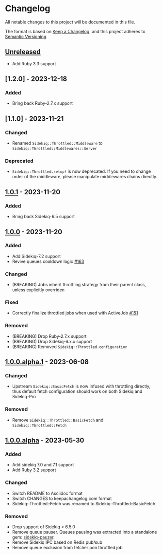 # Changelog

All notable changes to this project will be documented in this file.

The format is based on [Keep a Changelog](https://keepachangelog.com/en/1.1.0/),
and this project adheres to [Semantic Versioning](https://semver.org/spec/v2.0.0.html).


## [Unreleased]

- Add Ruby 3.3 support

## [1.2.0] - 2023-12-18

### Added

- Bring back Ruby-2.7.x support


## [1.1.0] - 2023-11-21

### Changed

- Renamed `Sidekiq::Throttled::Middleware` to `Sidekiq::Throttled::Middlewares::Server`

### Deprecated

- `Sidekiq::Throttled.setup!` is now deprecated. If you need to change order of
  the middleware, please manipulate middlewares chains directly.


## [1.0.1] - 2023-11-20

### Added

- Bring back Sidekiq-6.5 support


## [1.0.0] - 2023-11-20

### Added

- Add Sidekiq-7.2 support
- Revive queues cooldown logic
  [#163](https://github.com/ixti/sidekiq-throttled/pull/163)

### Changed

- (BREAKING) Jobs inherit throttling strategy from their parent class, unless
  explicitly overriden

### Fixed

- Correctly finalize throttled jobs when used with ActiveJob
  [#151](https://github.com/ixti/sidekiq-throttled/pull/151)

### Removed

- (BREAKING) Drop Ruby-2.7.x support
- (BREAKING) Drop Sidekiq-6.x.x support
- (BREAKING) Removed `Sidekiq::Throttled.configuration`


## [1.0.0.alpha.1] - 2023-06-08

### Changed

- Upstream `Sidekiq::BasicFetch` is now infused with throttling directly,
  thus default fetch configuration should work on both Sidekiq and Sidekiq-Pro


### Removed

- Remove `Sidekiq::Throttled::BasicFetch` and `Sidekiq::Throttled::Fetch`


## [1.0.0.alpha] - 2023-05-30

### Added

- Add sidekiq 7.0 and 7.1 support
- Add Ruby 3.2 support


### Changed

- Switch README to Asciidoc format
- Switch CHANGES to keepachangelog.com format
- Sidekiq::Throttled::Fetch was renamed to Sidekiq::Throttled::BasicFetch


### Removed

- Drop support of Sidekiq < 6.5.0
- Remove queue pauser. Queues pausing was extracted into a standalone gem:
  [sidekiq-pauzer](https://gitlab.com/ixti/sidekiq-pauzer).
- Remove Sidekiq IPC based on Redis pub/sub
- Remove queue exclusion from fetcher pon throttled job


[unreleased]: https://github.com/ixti/sidekiq-throttled/compare/v1.1.0...main
[1,1.0]: https://github.com/ixti/sidekiq-throttled/compare/v1.0.1...v1.1.0
[1.0.1]: https://github.com/ixti/sidekiq-throttled/compare/v1.0.0...v1.0.1
[1.0.0]: https://github.com/ixti/sidekiq-throttled/compare/v1.0.0.alpha.1...v1.0.0
[1.0.0.alpha.1]: https://github.com/ixti/sidekiq-throttled/compare/v1.0.0.alpha...v1.0.0.alpha.1
[1.0.0.alpha]: https://github.com/ixti/sidekiq-throttled/compare/v0.16.1...v1.0.0.alpha
